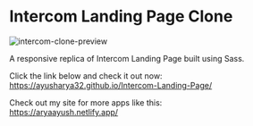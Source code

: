 # **Intercom Landing Page Clone**

![intercom-clone-preview](https://aryaayush.netlify.app/images/intercom-clone.png)

A responsive replica of Intercom Landing Page built using Sass.

Click the link below and check it out now:\
https://ayusharya32.github.io/Intercom-Landing-Page/ 

Check out my site for more apps like this:\
https://aryaayush.netlify.app/


